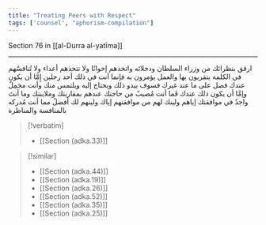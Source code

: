 ```yaml
---
title: "Treating Peers with Respect"
tags: ['counsel', "aphorism-compilation"]
---
```


 Section 76 in [[al-Durra al-yatīma]]

---
ارفق بنظرائك من وزراء السلطان ودخلائه واتخذهم إخوانًا ولا تتخذهم أعداء ولا تُنافسْهم في الكلمة يتقربون بها والعمل يؤمرون به فإنما أنت في ذلك أحد رجلين إِمَّا أن يكون عندك فضل على ما عند غيرك فسوف يبدو ذلك ويحتاج إليه ويلتمس منك وأنت مجمِلٌ وإمَّا أن يكون ذلك عندك فَما أنت مُصيبٌ من حاجتك عندهم بمقاربتك وملاينتك وما أنتَ واجدٌ في موافقتك إياهم ولينك لهم من موافقتهم إياك ولينهم لك أفضلُ مما أنت مُدركه بالمنافسة والمناظرة

> [!verbatim]
> - [[Section (adka.33)]]

> [!similar]
> - [[Section (adka.44)]]
> - [[Section (adka.19)]]
> - [[Section (adka.26)]]
> - [[Section (adka.52)]]
> - [[Section (adka.35)]]
> - [[Section (adka.25)]]
